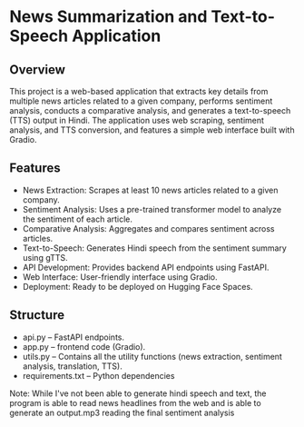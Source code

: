 # News Summarization and Text-to-Speech Application

## Overview
This project is a web-based application that extracts key details from multiple news articles related to a given company, performs sentiment analysis, conducts a comparative analysis, and generates a text-to-speech (TTS) output in Hindi. The application uses web scraping, sentiment analysis, and TTS conversion, and features a simple web interface built with Gradio.

## Features
- News Extraction: Scrapes at least 10 news articles related to a given company.
- Sentiment Analysis: Uses a pre-trained transformer model to analyze the sentiment of each article.
- Comparative Analysis: Aggregates and compares sentiment across articles.
- Text-to-Speech: Generates Hindi speech from the sentiment summary using gTTS.
- API Development: Provides backend API endpoints using FastAPI.
- Web Interface: User-friendly interface using Gradio.
- Deployment: Ready to be deployed on Hugging Face Spaces.

## Structure
- api.py – FastAPI endpoints.
- app.py – frontend code (Gradio).
- utils.py – Contains all the utility functions (news extraction, sentiment analysis, translation, TTS).
- requirements.txt – Python dependencies

Note: While I've not been able to generate hindi speech and text, the program is able to read news headlines from the web and is able to generate an output.mp3 reading the final sentiment analysis
